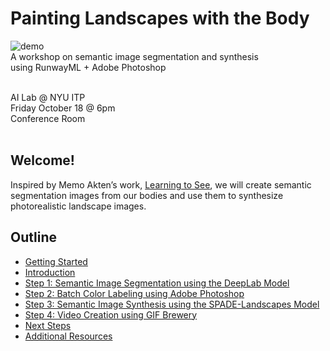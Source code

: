 # Painting Landscapes with the Body

![demo](https://github.com/ellennickles/painting-landscapes-with-the-body/blob/master/images/demo_SPADE-landscapes.png)<br>
A workshop on semantic image segmentation and synthesis<br>
using RunwayML +  Adobe Photoshop

<br>
AI Lab @ NYU ITP<br>
Friday October 18 @ 6pm<br>
Conference Room<br>
<br>

## Welcome!
Inspired by Memo Akten’s work, [Learning to See](http://www.memo.tv/portfolio/learning-to-see/), we will create semantic segmentation images from our bodies and use them to synthesize photorealistic landscape images.

## Outline
* [Getting Started](outline/01-getting-started.md)
* [Introduction](outline/02-introduction.md)
* [Step 1: Semantic Image Segmentation using the DeepLab Model](outline/03-step1-deepLab.md)
* [Step 2: Batch Color Labeling using Adobe Photoshop](outline/04-step2-photoshop.md)
* [Step 3: Semantic Image Synthesis using the SPADE-Landscapes Model](outline/05-step3-spadeLandscapes.md)
* [Step 4: Video Creation using GIF Brewery](outline/06-step4-gif-brewery.md)
* [Next Steps](outline/07-next-steps.md)
* [Additional Resources](outline/08-additional-resources.md)
